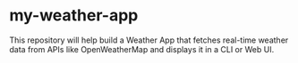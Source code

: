 # my-weather-app
This repository will help build a Weather App that fetches real-time weather data from APIs like OpenWeatherMap and displays it in a CLI or Web UI.
